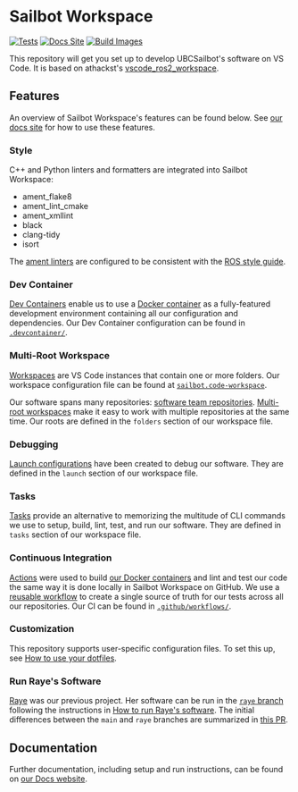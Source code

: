 # Sailbot Workspace

[![Tests](https://github.com/UBCSailbot/sailbot_workspace/actions/workflows/tests.yml/badge.svg)](https://github.com/UBCSailbot/sailbot_workspace/actions/workflows/tests.yml)
[![Docs Site](https://github.com/UBCSailbot/sailbot_workspace/actions/workflows/docs.yml/badge.svg)](https://github.com/UBCSailbot/sailbot_workspace/actions/workflows/docs.yml)
[![Build Images](https://github.com/UBCSailbot/sailbot_workspace/actions/workflows/build-images.yml/badge.svg)](https://github.com/UBCSailbot/sailbot_workspace/actions/workflows/build-images.yml)

This repository will get you set up to develop UBCSailbot's software on VS Code. It is based on athackst's
[vscode_ros2_workspace](https://github.com/athackst/vscode_ros2_workspace).

## Features

An overview of Sailbot Workspace's features can be found below.
See [our docs site](https://ubcsailbot.github.io/sailbot_workspace/main/current/sailbot_workspace/usage/workflow/)
for how to use these features.

### Style

C++ and Python linters and formatters are integrated into Sailbot Workspace:

- ament_flake8
- ament_lint_cmake
- ament_xmllint
- black
- clang-tidy
- isort

The [ament linters](https://github.com/ament/ament_lint/tree/humble) are configured to be consistent with the
[ROS style guide](https://docs.ros.org/en/humble/The-ROS2-Project/Contributing/Code-Style-Language-Versions.html).

### Dev Container

[Dev Containers](https://code.visualstudio.com/docs/devcontainers/containers) enable us to use a
[Docker container](https://www.docker.com/resources/what-container/) as a fully-featured development environment
containing all our configuration and dependencies.
Our Dev Container configuration can be found in [`.devcontainer/`](https://github.com/UBCSailbot/sailbot_workspace/blob/main/.devcontainer).

### Multi-Root Workspace

[Workspaces](https://code.visualstudio.com/docs/editor/workspaces) are VS Code instances that contain one or more folders.
Our workspace configuration file can be found at
[`sailbot.code-workspace`](https://github.com/UBCSailbot/sailbot_workspace/blob/main/sailbot.code-workspace).

Our software spans many repositories: [software team repositories](https://github.com/orgs/UBCSailbot/teams/software-team/repositories).
[Multi-root workspaces](https://code.visualstudio.com/docs/editor/multi-root-workspaces)
make it easy to work with multiple repositories at the same time.
Our roots are defined in the `folders` section of our workspace file.

### Debugging

[Launch configurations](https://code.visualstudio.com/docs/editor/debugging#_launch-configurations)
have been created to debug our software. They are defined in the `launch` section of
our workspace file.

### Tasks

[Tasks](https://code.visualstudio.com/docs/editor/tasks) provide an alternative to memorizing the multitude of
CLI commands we use to setup, build, lint, test, and run our software. They are defined in `tasks` section of
our workspace file.

### Continuous Integration

[Actions](https://docs.github.com/en/actions/learn-github-actions/understanding-github-actions)
were used to build [our Docker containers](https://github.com/orgs/UBCSailbot/packages?repo_name=sailbot_workspace)
and lint and test our code the same way it is done locally in Sailbot Workspace on GitHub.
We use a [reusable workflow](https://docs.github.com/en/actions/using-workflows/reusing-workflows)
to create a single source of truth for our tests across all our repositories.
Our CI can be found in [`.github/workflows/`](https://github.com/UBCSailbot/sailbot_workspace/tree/main/.github/workflows).

### Customization

This repository supports user-specific configuration files. To set this up, see
[How to use your dotfiles](https://ubcsailbot.github.io/sailbot_workspace/main/current/sailbot_workspace/usage/how_to/#use-your-dotfiles).

### Run Raye's Software

[Raye](https://www.ubcsailbot.org/discover-raye) was our previous project.
Her software can be run in the [`raye` branch](https://github.com/UBCSailbot/sailbot_workspace/tree/raye)
following the instructions in [How to run Raye's software](https://ubcsailbot.github.io/sailbot_workspace/main/current/sailbot_workspace/usage/how_to/#run-rayes-software).
The initial differences between the `main` and `raye` branches are summarized in
[this PR](https://github.com/UBCSailbot/sailbot_workspace/pull/61).

## Documentation

Further documentation, including setup and run instructions, can be found on [our Docs website](https://ubcsailbot.github.io/sailbot_workspace/main/current/sailbot_workspace/overview/).

